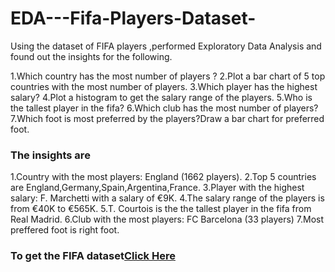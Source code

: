 # EDA---Fifa-Players-Dataset-
Using the  dataset of FIFA players ,performed Exploratory Data Analysis and found  out the  insights for the following.

1.Which country has the most number of players ?
2.Plot a bar chart of 5 top countries with the most number of players. 
3.Which player has the highest salary? 
4.Plot a histogram to get the salary range of the players. 
5.Who is the tallest player in the fifa? 
6.Which club has the most number of players? 
7.Which foot is most preferred by the players?Draw a bar chart for preferred foot.

### **The insights are**
1.Country with the most players: England (1662 players).
2.Top 5 countries are England,Germany,Spain,Argentina,France.
3.Player with the highest salary: F. Marchetti with a salary of €9K.
4.The salary range of the players is from €40K to €565K. 
5.T. Courtois is the the tallest player in the fifa from Real Madrid.
6.Club with the most players: FC Barcelona (33 players)
7.Most preffered foot is right foot.

### To get the FIFA dataset[Click Here](https://drive.google.com/file/d/10oyIT1KPdwUqeU9-2LX0xE5-ZytNn9su/view?usp=share_link)
